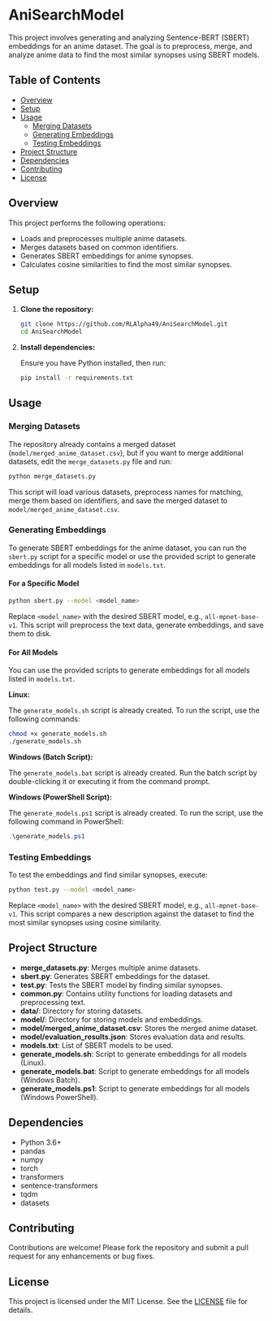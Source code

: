 # AniSearchModel

This project involves generating and analyzing Sentence-BERT (SBERT) embeddings for an anime dataset. The goal is to preprocess, merge, and analyze anime data to find the most similar synopses using SBERT models.

## Table of Contents

- [Overview](#overview)
- [Setup](#setup)
- [Usage](#usage)
  - [Merging Datasets](#merging-datasets)
  - [Generating Embeddings](#generating-embeddings)
  - [Testing Embeddings](#testing-embeddings)
- [Project Structure](#project-structure)
- [Dependencies](#dependencies)
- [Contributing](#contributing)
- [License](#license)

## Overview

This project performs the following operations:

- Loads and preprocesses multiple anime datasets.
- Merges datasets based on common identifiers.
- Generates SBERT embeddings for anime synopses.
- Calculates cosine similarities to find the most similar synopses.

## Setup

1. **Clone the repository:**

   ```bash
   git clone https://github.com/RLAlpha49/AniSearchModel.git
   cd AniSearchModel
   ```

2. **Install dependencies:**

   Ensure you have Python installed, then run:

   ```bash
   pip install -r requirements.txt
   ```

## Usage

### Merging Datasets

The repository already contains a merged dataset (`model/merged_anime_dataset.csv`), but if you want to merge additional datasets, edit the `merge_datasets.py` file and run:

```bash
python merge_datasets.py
```

This script will load various datasets, preprocess names for matching, merge them based on identifiers, and save the merged dataset to `model/merged_anime_dataset.csv`.

### Generating Embeddings

To generate SBERT embeddings for the anime dataset, you can run the `sbert.py` script for a specific model or use the provided script to generate embeddings for all models listed in `models.txt`.

#### For a Specific Model

```bash
python sbert.py --model <model_name>
```

Replace `<model_name>` with the desired SBERT model, e.g., `all-mpnet-base-v1`. This script will preprocess the text data, generate embeddings, and save them to disk.

#### For All Models

You can use the provided scripts to generate embeddings for all models listed in `models.txt`.

**Linux:**

The `generate_models.sh` script is already created. To run the script, use the following commands:

```bash
chmod +x generate_models.sh
./generate_models.sh
```

**Windows (Batch Script):**

The `generate_models.bat` script is already created. Run the batch script by double-clicking it or executing it from the command prompt.

**Windows (PowerShell Script):**

The `generate_models.ps1` script is already created. To run the script, use the following command in PowerShell:

```powershell
.\generate_models.ps1
```

### Testing Embeddings

To test the embeddings and find similar synopses, execute:

```bash
python test.py --model <model_name>
```

Replace `<model_name>` with the desired SBERT model, e.g., `all-mpnet-base-v1`. This script compares a new description against the dataset to find the most similar synopses using cosine similarity.

## Project Structure

- **merge_datasets.py**: Merges multiple anime datasets.
- **sbert.py**: Generates SBERT embeddings for the dataset.
- **test.py**: Tests the SBERT model by finding similar synopses.
- **common.py**: Contains utility functions for loading datasets and preprocessing text.
- **data/**: Directory for storing datasets.
- **model/**: Directory for storing models and embeddings.
- **model/merged_anime_dataset.csv**: Stores the merged anime dataset.
- **model/evaluation_results.json**: Stores evaluation data and results.
- **models.txt**: List of SBERT models to be used.
- **generate_models.sh**: Script to generate embeddings for all models (Linux).
- **generate_models.bat**: Script to generate embeddings for all models (Windows Batch).
- **generate_models.ps1**: Script to generate embeddings for all models (Windows PowerShell).

## Dependencies

- Python 3.6+
- pandas
- numpy
- torch
- transformers
- sentence-transformers
- tqdm
- datasets

## Contributing

Contributions are welcome! Please fork the repository and submit a pull request for any enhancements or bug fixes.

## License

This project is licensed under the MIT License. See the [LICENSE](LICENSE) file for details.
